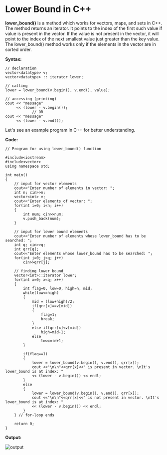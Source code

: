 # Lower Bound in C++
**lower_bound()** is a method which works for vectors, maps, and sets in C++. 
The method returns an iterator. It points to the index of the first such value if value is present in the vector. If the value is not present in the vector, it will point to the index of the next smallest value just greater than the key value.
The lower_bound() method works only if the elements in the vector are in sorted order.

**Syntax:**
```
// declaration
vector<datatype> v;
vector<datatype> :: iterator lower;

// calling
lower = lower_bound(v.begin(), v.end(), value);

// accessing (printing)
cout << "message" 
	 << (lower - v.begin());
			// OR
cout << "message" 
	 << (lower - v.end());	
```

Let's see an example program in C++ for better understanding.

**Code:**
```
// Program for using lower_bound() function

#include<iostream>
#include<vector>
using namespace std;

int main()
{
	// input for vector elements
	cout<<"Enter number of elements in vector: ";
	int n; cin>>n;
	vector<int> v;
	cout<<"Enter elements of vector: ";
	for(int i=0; i<n; i++)
	{
		int num; cin>>num;
		v.push_back(num);
	}
	
	// input for lower bound elements
	cout<<"Enter number of elements whose lower_bound has to be searched: ";
	int q; cin>>q;
	int qrr[q];
	cout<<"Enter elements whose lower_bound has to be searched: ";
	for(int j=0; j<q; j++)
		cin>>qrr[j];
	
	// finding lower bound
	vector<int>::iterator lower;
	for(int x=0; x<q; x++)
	{
		int flag=0, low=0, high=n, mid;
		while(low<=high)
		{
			mid = (low+high)/2;
			if(qrr[x]==v[mid])
			{
				flag=1;
				break;
			}
			else if(qrr[x]<v[mid])
				high=mid-1;	
			else
				low=mid+1;
		}

		if(flag==1)
		{
			lower = lower_bound(v.begin(), v.end(), qrr[x]);
			cout <<"\n\n"<<qrr[x]<<" is present in vector. \nIt's lower_bound is at index: " 
			<< (lower - v.begin()) << endl;
		}
		else
		{
			lower = lower_bound(v.begin(), v.end(), qrr[x]);
			cout <<"\n\n"<<qrr[x]<<" is not present in vector. \nIt's lower_bound is at index: "
			<< (lower - v.begin()) << endl;
		}
	} // for-loop ends
	
	return 0;
}
```

**Output:**

![output](https://user-images.githubusercontent.com/55057608/136691034-d8fd2918-0020-4464-bfee-b40ad55b9534.PNG)

